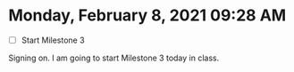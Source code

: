 # Monday, February  8, 2021 09:28 AM
- [ ] Start Milestone 3

Signing on. I am going to start Milestone 3 today in class.

